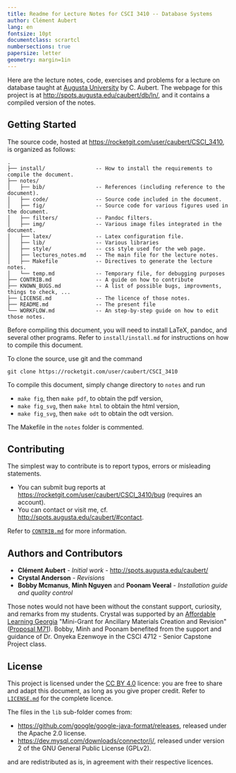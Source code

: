 ```yaml
---
title: Readme for Lecture Notes for CSCI 3410 -- Database Systems
author: Clément Aubert
lang: en
fontsize: 10pt
documentclass: scrartcl
numbersections: true
papersize: letter
geometry: margin=1in
---
```


Here are the lecture notes, code, exercises and problems for a lecture on database taught at [Augusta University](https://www.augusta.edu/) by C. Aubert.
The webpage for this project is at <http://spots.augusta.edu/caubert/db/ln/>, and it contains a compiled version of the notes.

## Getting Started

The source code, hosted at <https://rocketgit.com/user/caubert/CSCI_3410>, is organized as follows:

~~~{.plain}
.
├── install/                -- How to install the requirements to compile the document.
├── notes/
│   ├── bib/                -- References (including reference to the document).
│   ├── code/               -- Source code included in the document.
│   ├── fig/                -- Source code for various figures used in the document. 
│   ├── filters/            -- Pandoc filters.
│   ├── img/                -- Various image files integrated in the document.
│   ├── latex/              -- Latex configuration file.
│   ├── lib/                -- Various libraries
│   ├── style/              -- css style used for the web page.
│   ├── lectures_notes.md   -- The main file for the lecture notes.
│   ├── Makefile            -- Directives to generate the lecture notes.
│   └── temp.md             -- Temporary file, for debugging purposes
├── CONTRIB.md              -- A guide on how to contribute
├── KNOWN_BUGS.md           -- A list of possible bugs, improvments, things to check, ...
├── LICENSE.md              -- The licence of those notes.
├── README.md               -- The present file
└── WORKFLOW.md             -- An step-by-step guide on how to edit those notes.
~~~

Before compiling this document, you will need to install LaTeX, pandoc, and several other programs. 
Refer to `install/install.md` for instructions on how to compile this document.

To clone the source, use git and the command

~~~{.bash}
git clone https://rocketgit.com/user/caubert/CSCI_3410
~~~

To compile this document, simply change directory to `notes` and run

- `make fig`, then `make pdf`, to obtain the pdf version,
- `make fig_svg`, then `make html` to obtain the html version,
- `make fig_svg`, then `make odt` to obtain the odt version.

The Makefile in the `notes` folder is commented.

## Contributing

The simplest way to contribute is to report typos, errors or misleading statements.

- You can submit bug reports at <https://rocketgit.com/user/caubert/CSCI_3410/bug> (requires an account).
- You can contact or visit me, cf. <http://spots.augusta.edu/caubert/#contact>.

Refer to [`CONTRIB.md`](CONTRIB.html) for more information.

## Authors and Contributors

- **Clément Aubert** - *Initial work* - <http://spots.augusta.edu/caubert/>
- **Crystal Anderson** - *Revisions*
- **Bobby Mcmanus**, **Minh Nguyen** and **Poonam Veeral** - *Installation guide and quality control*

Those notes would not have been without the constant support, curiosity, and remarks from my students.
Crystal was supported by an [Affordable Learning Georgia](https://www.affordablelearninggeorgia.org/) "Mini-Grant for Ancillary Materials Creation and Revision" ([Proposal M71](https://www.affordablelearninggeorgia.org/documents/M71_Augusta_Aubert.pdf)).
Bobby, Minh and Poonam benefited from the support and guidance of Dr. Onyeka Ezenwoye in the CSCI 4712 - Senior Capstone Project class.


## License

This project is licensed under the [CC BY 4.0](https://creativecommons.org/licenses/by/4.0/) licence: you are free to share and adapt this document, as long as you give proper credit.
Refer to [`LICENSE.md`](LICENSE.html) for the complete licence.

The files in the `lib` sub-folder comes from:

- <https://github.com/google/google-java-format/releases>, released under the Apache 2.0 license.
- <https://dev.mysql.com/downloads/connector/j/>, released under version 2 of the GNU General Public License (GPLv2).

and are redistributed as is, in agreement with their respective licences.
